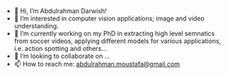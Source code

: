 - 👋 Hi, I’m Abdulrahman Darwish!
- 👀 I’m interested in computer vision applications; image and video understanding. 
- 🌱 I’m currently working on my PhD in extracting high level semnatics from soccer videos, applying different models for various applications, i.e. action spotting and others...
- 💞️ I’m looking to collaborate on ...
- 📫 How to reach me: abdulrahman.moustafa@gmail.com

<!---
amdarwish/amdarwish is a ✨ special ✨ repository because its `README.md` (this file) appears on your GitHub profile.
You can click the Preview link to take a look at your changes.
--->
